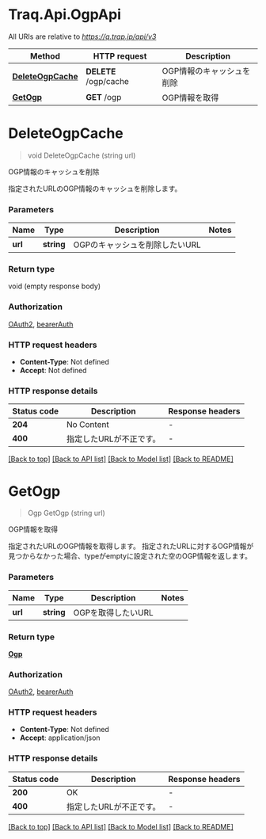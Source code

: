 # Traq.Api.OgpApi

All URIs are relative to *https://q.trap.jp/api/v3*

| Method | HTTP request | Description |
|--------|--------------|-------------|
| [**DeleteOgpCache**](OgpApi.md#deleteogpcache) | **DELETE** /ogp/cache | OGP情報のキャッシュを削除 |
| [**GetOgp**](OgpApi.md#getogp) | **GET** /ogp | OGP情報を取得 |

<a id="deleteogpcache"></a>
# **DeleteOgpCache**
> void DeleteOgpCache (string url)

OGP情報のキャッシュを削除

指定されたURLのOGP情報のキャッシュを削除します。


### Parameters

| Name | Type | Description | Notes |
|------|------|-------------|-------|
| **url** | **string** | OGPのキャッシュを削除したいURL |  |

### Return type

void (empty response body)

### Authorization

[OAuth2](../README.md#OAuth2), [bearerAuth](../README.md#bearerAuth)

### HTTP request headers

 - **Content-Type**: Not defined
 - **Accept**: Not defined


### HTTP response details
| Status code | Description | Response headers |
|-------------|-------------|------------------|
| **204** | No Content |  -  |
| **400** | 指定したURLが不正です。 |  -  |

[[Back to top]](#) [[Back to API list]](../../README.md#documentation-for-api-endpoints) [[Back to Model list]](../../README.md#documentation-for-models) [[Back to README]](../../README.md)

<a id="getogp"></a>
# **GetOgp**
> Ogp GetOgp (string url)

OGP情報を取得

指定されたURLのOGP情報を取得します。 指定されたURLに対するOGP情報が見つからなかった場合、typeがemptyに設定された空のOGP情報を返します。 


### Parameters

| Name | Type | Description | Notes |
|------|------|-------------|-------|
| **url** | **string** | OGPを取得したいURL |  |

### Return type

[**Ogp**](Ogp.md)

### Authorization

[OAuth2](../README.md#OAuth2), [bearerAuth](../README.md#bearerAuth)

### HTTP request headers

 - **Content-Type**: Not defined
 - **Accept**: application/json


### HTTP response details
| Status code | Description | Response headers |
|-------------|-------------|------------------|
| **200** | OK |  -  |
| **400** | 指定したURLが不正です。 |  -  |

[[Back to top]](#) [[Back to API list]](../../README.md#documentation-for-api-endpoints) [[Back to Model list]](../../README.md#documentation-for-models) [[Back to README]](../../README.md)


